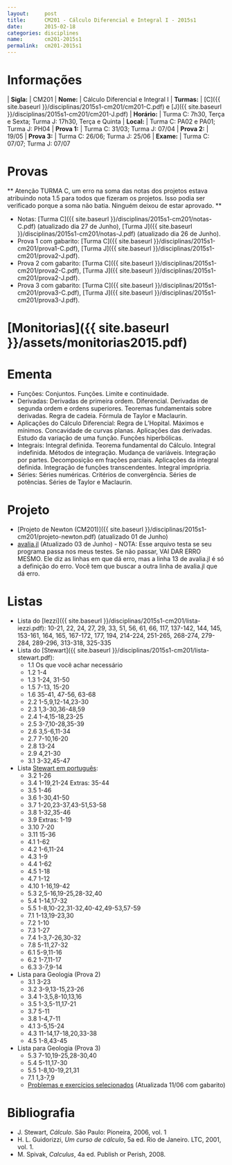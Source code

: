 ```yaml
---
layout:     post
title:      CM201 - Cálculo Diferencial e Integral I - 2015s1
date:       2015-02-18
categories: disciplines
name:       cm201-2015s1
permalink:  cm201-2015s1
---
```


# Informações

  | **Sigla:**   | CM201
  | **Nome:**    | Cálculo Diferencial e Integral I
  | **Turmas:**  | [C]({{ site.baseurl }}/disciplinas/2015s1-cm201/cm201-C.pdf) e [J]({{ site.baseurl }}/disciplinas/2015s1-cm201/cm201-J.pdf)
  | **Horário:** | Turma C: 7h30, Terça e Sexta; Turma J: 17h30, Terça e Quinta
  | **Local:**   | Turma C: PA02 e PA01; Turma J: PH04
  | **Prova 1:** | Turma C: 31/03; Turma J: 07/04
  | **Prova 2:** | 19/05
  | **Prova 3:** | Turma C: 26/06; Turma J: 25/06
  | **Exame:**   | Turma C: 07/07; Turma J: 07/07

# Provas
  
  ** Atenção TURMA C, um erro na soma das notas dos projetos estava atribuindo
  nota 1.5 para todos que fizeram os projetos. Isso podia ser verificado porque
  a soma não batia. Ninguém deixou de estar aprovado. **

  - Notas: [Turma C]({{ site.baseurl }}/disciplinas/2015s1-cm201/notas-C.pdf)
    (atualizado dia 27 de Junho),
    [Turma J]({{ site.baseurl }}/disciplinas/2015s1-cm201/notas-J.pdf)
    (atualizado dia 26 de Junho).
  - Prova 1 com gabarito: [Turma C]({{ site.baseurl }}/disciplinas/2015s1-cm201/prova1-C.pdf),
    [Turma J]({{ site.baseurl }}/disciplinas/2015s1-cm201/prova2-J.pdf).
  - Prova 2 com gabarito: [Turma C]({{ site.baseurl }}/disciplinas/2015s1-cm201/prova2-C.pdf),
    [Turma J]({{ site.baseurl }}/disciplinas/2015s1-cm201/prova2-J.pdf).
  - Prova 3 com gabarito: [Turma C]({{ site.baseurl }}/disciplinas/2015s1-cm201/prova3-C.pdf),
    [Turma J]({{ site.baseurl }}/disciplinas/2015s1-cm201/prova3-J.pdf).

# [Monitorias]({{ site.baseurl }}/assets/monitorias2015.pdf)

# Ementa

  - Funções: Conjuntos. Funções.  Limite e continuidade.
  - Derivadas: Derivadas de primeira ordem.  Diferencial.  Derivadas de segunda
    ordem e ordens superiores.  Teoremas fundamentais sobre derivadas.  Regra de
    cadeia.  Fórmula de Taylor e Maclaurin.
  - Aplicações do Cálculo Diferencial: Regra de L’Hopital.  Máximos e mínimos.
    Concavidade de curvas planas.  Aplicações das derivadas.  Estudo da variação
    de uma função.  Funções hiperbólicas.
  - Integrais: Integral definida.  Teorema fundamental do Cálculo.  Integral
    indefinida.  Métodos de integração.  Mudança de variáveis.  Integração por
    partes.  Decomposição em frações parciais.  Aplicações da integral definida.
    Integração de funções transcendentes.  Integral imprópria.
  - Séries: Séries numéricas.  Critérios de convergência.  Séries de potências.
    Séries de Taylor e Maclaurin.

# Projeto

  - [Projeto de Newton (CM201)]({{ site.baseurl }}/disciplinas/2015s1-cm201/projeto-newton.pdf)
    (atualizado 01 de Junho)
  - [avalia.jl]({{site.baseurl}}/disciplinas/2015s1-cm201/avalia.jl) (Atualizado
    03 de Junho) - NOTA: Esse arquivo testa se seu programa passa nos meus
    testes. Se não passar, VAI DAR ERRO MESMO. Ele diz as linhas em que dá erro,
    mas a linha 13 de avalia.jl é só a definição do erro. Você tem que buscar a
    outra linha de avalia.jl que dá erro.

# Listas

  - Lista do [Iezzi]({{ site.baseurl }}/disciplinas/2015s1-cm201/lista-iezzi.pdf):
    10-21, 22, 24, 27, 29, 33, 51, 56, 61, 66, 117, 137-142, 144, 145, 153-161,
    164, 165, 167-172, 177, 194, 214-224, 251-265, 268-274, 279-284, 289-296,
    313-318, 325-335
  - Lista do [Stewart]({{ site.baseurl }}/disciplinas/2015s1-cm201/lista-stewart.pdf):
    - 1.1 Os que você achar necessário
    - 1.2 1-4
    - 1.3 1-24, 31-50
    - 1.5 7-13, 15-20
    - 1.6 35-41, 47-56, 63-68
    - 2.2 1-5,9,12-14,23-30
    - 2.3 1,3-30,36-48,59
    - 2.4 1-4,15-18,23-25
    - 2.5 3-7,10-28,35-39
    - 2.6 3,5-6,11-34
    - 2.7 7-10,16-20
    - 2.8 13-24
    - 2.9 4,21-30
    - 3.1 3-32,45-47
  - Lista [Stewart em
    português](http://mayraclara.mat.br/mat_did/calculo1/james_stewart1.pdf):
    - 3.2 1-26
    - 3.4 1-19,21-24 Extras: 35-44
    - 3.5 1-46
    - 3.6 1-30,41-50
    - 3.7 1-20,23-37,43-51,53-58
    - 3.8 1-32,35-46
    - 3.9 Extras: 1-19
    - 3.10 7-20
    - 3.11 15-36
    - 4.1 1-62
    - 4.2 1-6,11-24
    - 4.3 1-9
    - 4.4 1-62
    - 4.5 1-18
    - 4.7 1-12
    - 4.10 1-16,19-42
    - 5.3 2,5-16,19-25,28-32,40
    - 5.4 1-14,17-32
    - 5.5 1-8,10-22,31-32,40-42,49-53,57-59
    - 7.1 1-13,19-23,30
    - 7.2 1-10
    - 7.3 1-27
    - 7.4 1-3,7-26,30-32
    - 7.8 5-11,27-32
    - 6.1 5-9,11-16
    - 6.2 1-7,11-17
    - 6.3 3-7,9-14
  - Lista para Geologia (Prova 2)
    - 3.1 3-23
    - 3.2 3-9,13-15,23-26
    - 3.4 1-3,5,8-10,13,16
    - 3.5 1-3,5-11,17-21
    - 3.7 5-11
    - 3.8 1-4,7-11
    - 4.1 3-5,15-24
    - 4.3 11-14,17-18,20,33-38
    - 4.5 1-8,43-45
  - Lista para Geologia (Prova 3)
    - 5.3 7-10,19-25,28-30,40
    - 5.4 5-11,17-30
    - 5.5 1-8,10-19,21,31
    - 7.1 1,3-7,9
    - [Problemas e exercícios
      selecionados]({{site.baseurl}}/disciplinas/2015s1-cm201/lista-integral.pdf)
      (Atualizada 11/06 com gabarito)

# Bibliografia

  - J. Stewart, _Cálculo_. São Paulo: Pioneira, 2006, vol. 1
  - H. L. Guidorizzi, _Um curso de cálculo_, 5a ed. Rio de Janeiro. LTC, 2001,
    vol. 1.
  - M. Spivak, _Calculus_, 4a ed. Publish or Perish, 2008.
